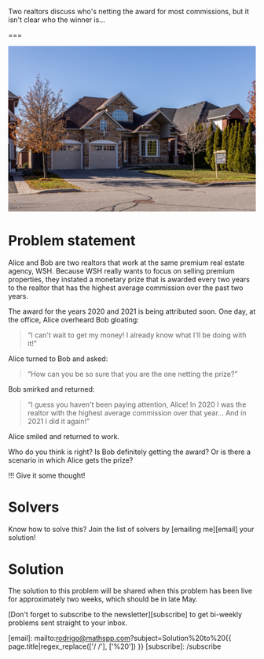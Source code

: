 Two realtors discuss who's netting the award for most commissions, but it isn't clear who the winner is...

===


![](thumbnail.png "Photo by Dillon Kydd on Unsplash.")


# Problem statement

Alice and Bob are two realtors that work at the same premium real estate agency, WSH.
Because WSH really wants to focus on selling premium properties,
they instated a monetary prize that is awarded every two years to the realtor that has the highest average commission over the past two years.

The award for the years 2020 and 2021 is being attributed soon.
One day, at the office, Alice overheard Bob gloating:

 > “I can't wait to get my money! I already know what I'll be doing with it!”

Alice turned to Bob and asked:

 > “How can you be so sure that you are the one netting the prize?”

Bob smirked and returned:

 > “I guess you haven't been paying attention, Alice!
 > In 2020 I was the realtor with the highest average commission over that year...
 > And in 2021 I did it again!”

Alice smiled and returned to work.

Who do you think is right?
Is Bob definitely getting the award?
Or is there a scenario in which Alice gets the prize?

!!! Give it some thought!


# Solvers

<!--
Congratulations to the ones that solved this problem correctly and, in particular, to the ones
who sent me their correct solutions:

 - David H., Taiwan;
-->

Know how to solve this?
Join the list of solvers by [emailing me][email] your solution!


# Solution

The solution to this problem will be shared when this problem has been live for approximately two weeks,
which should be in late May.


[Don't forget to subscribe to the newsletter][subscribe] to get bi-weekly
problems sent straight to your inbox.

[email]: mailto:rodrigo@mathspp.com?subject=Solution%20to%20{{ page.title|regex_replace(['/ /'], ['%20']) }}
[subscribe]: /subscribe
